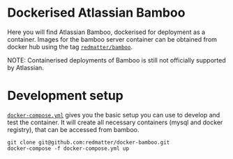# Dockerised Atlassian Bamboo

Here you will find Atlassian Bamboo, dockerised for deployment as a container.
Images for the bamboo server container can be obtained from docker hub using the tag [`redmatter/bamboo`](https://hub.docker.com/r/redmatter/bamboo/).

NOTE: Containerised deployments of Bamboo is still not officially supported by Atlassian.

# Development setup

[`docker-compose.yml`](docker-compose.yml) gives you the basic setup you can use to develop and test the container. It will create all necessary containers (mysql and docker registry), that can be accessed from bamboo.

    git clone git@github.com:redmatter/docker-bamboo.git
    docker-compose -f docker-compose.yml up
